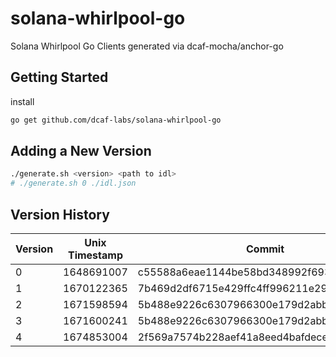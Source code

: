 # solana-whirlpool-go

Solana Whirlpool Go Clients generated via dcaf-mocha/anchor-go

## Getting Started

install

```bash
go get github.com/dcaf-labs/solana-whirlpool-go
```

## Adding a New Version

```bash
./generate.sh <version> <path to idl>
# ./generate.sh 0 ./idl.json
```

## Version History

| Version | Unix Timestamp | Commit                                   | Signature                                                                                |
| ------- | -------------- | ---------------------------------------- | ---------------------------------------------------------------------------------------- |
| 0       | 1648691007     | c55588a6eae1144be58bd348992f693e8b5ddc01 | 2Lo5YqYtSPyZFte4bCc1PwtzcgciTkNJjtdCgLN9mG1Hh57GG2J2X4Eh4c9StBC8HBpWP2JEGiAkbHNzLcx1vgxg |
| 1       | 1670122365     | 7b469d2df6715e429ffc4ff996211e2976972a92 | 58Ah8ckMM8bfZZwxhMLZGDGgCJTjVUeHPsVB83m8u2UkyNoRhijTXfyvtimsqmboc6oVK7HibyPhPPS3nhwDQNBz |
| 2       | 1671598594     | 5b488e9226c6307966300e179d2abb367011d307 | 3qZTBy2xjs8U25qi7tndxLhmwrFF12RpXiwriCs1ATG6TgGn5iz1MtWymae3Wo8KibawXuPAGj3vz3LWzo2L5uZG |
| 3       | 1671600241     | 5b488e9226c6307966300e179d2abb367011d307 | 2BvaCrNtq1VK1nxWoeUDqbiyxz8nUq9jBEgQutyzRbQevsu31pd3mUAnCpJm2KCk4AzFW8cW4WAZubBfq9q5nV4i |
| 4       | 1674853004     | 2f569a7574b228aef41a8eed4bafdece6669346b | 5mhkpznvQ5J6YgRRpCE3XhsSWTgd8kGaig8ixacGCM4txfkHtxQbgdtFU4TuSbCUDbez1DNVt1xZb37GtbkJoyTg |
